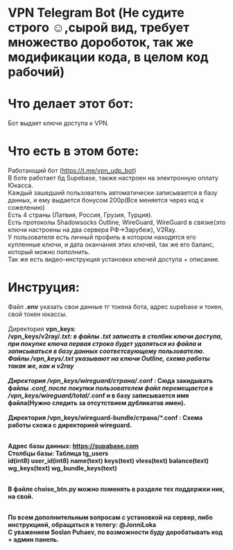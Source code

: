 # VPN Telegram Bot (Не судите строго ☺️,cырой вид, требует множество дороботок, так же модификации кода, в целом код рабочий)
# Что делает этот бот:

Бот выдает ключи доступа к VPN.

# Что есть в этом боте:
Работающий бот (https://t.me/vpn_udp_bot)</br>
В боте работает бд Supebase, также настроен на электронную оплату Юкасса.</br>
Каждый зашедший пользователь автоматически записывается в базу данных, и ему выдается бонусом 200р(Все меняется через код к сожелению)</br>
Есть 4 страны (Латвия, Россия, Грузия, Турция).</br>
Есть протоколы Shadowsocks Outline, WireGuard, WireGuard в связке(это ключи настроены на два сервера РФ->Зарубеж), V2Ray.</br>
У пользователя есть личный профиль в котором находятся его купленные ключи, и дата оканчания этих ключей, так же его баланс, который можно пополнить.</br>
Так же есть видео-инструкция установки ключей доступа + описание.</br>

# Инструция:</br>
Файл <b>.env</b> указать свои данные тг токена бота, адрес supebase и токен, свой токен юкассы.</br></br>
Директория <b>vpn_keys</b>:</br>
  <b>/vpn_keys/v2ray/*.txt:<b> в файлы *.txt записать в столбик ключи доступа, при покупке ключа первая строка будет удаляться из файла и записываться в базу данных соответсвующему пользователю.</br>
  <b>Файлы /vpn_keys/*.txt указывают на ключи Outline, схема работы такая же, как и v2ray</br></br>
Директория /vpn_keys/wireguard/страна/*.conf : Сюда закидывать файлы *.conf, после покупки пользователем файл перемещается в /vpn_keys/wireguard/total/*.conf и в базу записывается <b>имя файла</b>(Нужно следить за отсутствием дубликатов имен).</br></br>
Директория /vpn_keys/wireguard-bundle/страна/*.conf : Схема работы схожа с директорией wireguard.</br></br>

Адрес базы данных: https://supabase.com</br>
Столбцы базы: Таблица <b>tg_users</b></br>
              id(int8)  user_id(int8) name(text) keys(text) vless(text) balance(text) wg_keys(text) wg_bundle_keys(text)</br></br>

В файле choise_btn.py можно поменять в разделе тех поддержки ник, на свой.</br></br>

По всем дополнительным вопросам с установкой на сервер, либо инструкцией, обращаться в телегу: @JonniLoka</br>
С уважением Soslan Puhaev, по возможности буду доробатывать код + админ панель.
